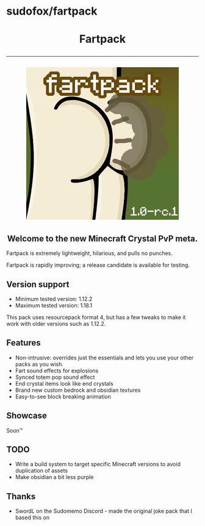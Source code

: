 # sudofox/fartpack

<h1 align="center">
  Fartpack<hr>
  <img src="packroot/pack.png" alt="Fartpack Logo" width="400"></a>
</h1>
<h2 align="center">Welcome to the new Minecraft Crystal PvP meta.</h2>

Fartpack is extremely lightweight, hilarious, and pulls no punches.

Fartpack is rapidly improving; a release candidate is available for testing.

## Version support

- Minimum tested version: 1.12.2
- Maximum tested version: 1.18.1

This pack uses resourcepack format 4, but has a few tweaks to make it work with older versions such as 1.12.2.

## Features

- Non-intrusive: overrides just the essentials and lets you use your other packs as you wish.
- Fart sound effects for explosions
- Synced totem pop sound effect
- End crystal items look like end crystals
- Brand new custom bedrock and obsidian textures
- Easy-to-see block breaking animation

## Showcase

Soon™

## TODO

- Write a build system to target specific Minecraft versions to avoid duplication of assets
- Make obsidian a bit less purple

## Thanks

- SwordL on the Sudomemo Discord - made the original joke pack that I based this on